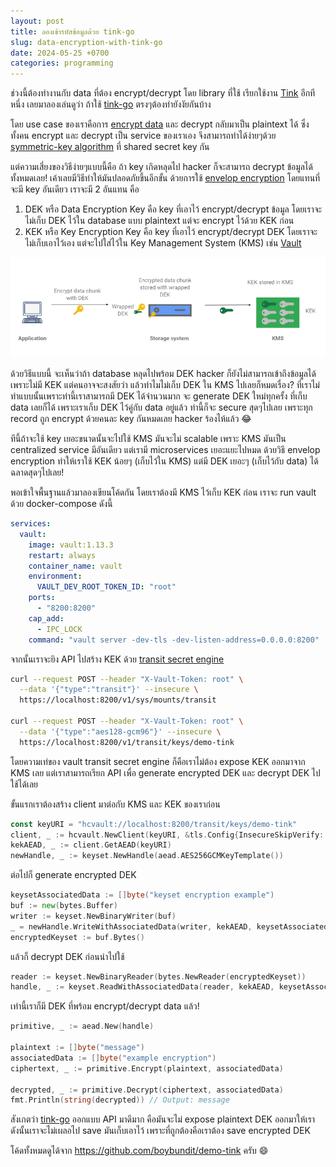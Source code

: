 ```yaml
---
layout: post
title: ลองเข้ารหัสข้อมูลด้วย tink-go
slug: data-encryption-with-tink-go
date: 2024-05-25 +0700
categories: programming
---
```


ช่วงนี้ต้องทำงานกับ data ที่ต้อง encrypt/decrypt โดย library ที่ใช้ เรียกใช้งาน [Tink](https://developers.google.com/tink) อีกทีหนึ่ง เลยมาลองเล่นดูว่า ถ้าใช้ [tink-go](https://github.com/tink-crypto/tink-go) ตรงๆต้องทำยังงัยกันบ้าง

โดย use case ของเราคือการ [encrypt data](https://developers.google.com/tink/encrypt-data) และ decrypt กลับมาเป็น plaintext ได้ ซึ่งทั้งคน encrypt และ decrypt เป็น service ของเราเอง จึงสามารถทำได้ง่ายๆด้วย [symmetric-key algorithm](https://en.wikipedia.org/wiki/Symmetric-key_algorithm) ที่ shared secret key กัน

แต่ความเสี่ยงของวิธีง่ายๆแบบนี้คือ ถ้า key เกิดหลุดไป hacker ก็จะสามารถ decrypt ข้อมูลได้ทั้งหมดเลย! เค้าเลยมีวิธีทำให้มันปลอดภัยขึ้นอีกขั้น ด้วยการใช้ [envelop encryption](https://cloud.google.com/kms/docs/envelope-encryption) โดยแทนที่จะมี key อันเดียว เราจะมี 2 อันแทน คือ

1. DEK หรือ Data Encryption Key คือ key ที่เอาไว้ encrypt/decrypt ข้อมูล โดยเราจะไม่เก็บ DEK ไว้ใน database แบบ plaintext แต่จะ encrypt ไว้ด้วย KEK ก่อน
2. KEK หรือ Key Encryption Key คือ key ที่เอาไว้ encrypt/decrypt DEK โดยเราจะไม่เก็บเอาไว้เอง แต่จะไปใส่ไว้ใน Key Management System (KMS) เช่น [Vault](https://www.vaultproject.io/)

![image](/assets/images/2024-05-25-data-encryption-with-tink-go/envelope-encyption.png "https://cloud.google.com/kms/docs/envelope-encryption")

ด้วยวิธีแบบนี้ จะเห็นว่าถ้า database หลุดไปพร้อม DEK hacker ก็ยังไม่สามารถเข้าถึงข้อมูลได้เพราะไม่มี KEK แต่คนอาจจะสงสัยว่า แล้วทำไมไม่เก็บ DEK ใน KMS ไปเลยก็หมดเรื่อง? ที่เราไม่ทำแบบนั้นเพราะท่านี้เราสามารถมี DEK ได้จำนวนมาก จะ generate DEK ใหม่ทุกครั้ง ที่เก็บ data เลยก็ได้ เพราะเราเก็บ DEK ไว้คู่กับ data อยู่แล้ว ท่านี้ก็จะ secure สุดๆไปเลย เพราะทุก record ถูก encrypt ด้วยคนละ key กันหมดเลย hacker ร้องไห้แล้ว 😂

ทีนี้ถ้าจะใช้ key เยอะขนาดนั้นจะไปใช้ KMS มันจะไม่ scalable เพราะ KMS มันเป็น centralized service มีอันเดียว แต่เรามี microservices เยอะแยะไปหมด ด้วยวิธี envelop encryption ทำให้เราใช้ KEK น้อยๆ (เก็บไว้ใน KMS) แต่มี DEK เยอะๆ (เก็บไว้กับ data) ได้ ฉลาดสุดๆไปเลย!

พอเข้าใจพื้นฐานแล้วมาลองเขียนโค้ดกัน โดยเราต้องมี KMS ไว้เก็บ KEK ก่อน เราจะ run vault ด้วย docker-compose ดังนี้

```yaml
services:
  vault:
    image: vault:1.13.3
    restart: always
    container_name: vault
    environment:
      VAULT_DEV_ROOT_TOKEN_ID: "root"
    ports:
      - "8200:8200"
    cap_add:
      - IPC_LOCK
    command: "vault server -dev-tls -dev-listen-address=0.0.0.0:8200"
```

จากนั้นเราจะยิง API ไปสร้าง KEK ด้วย [transit secret engine](https://developer.hashicorp.com/vault/docs/secrets/transit)

```sh
curl --request POST --header "X-Vault-Token: root" \
  --data '{"type":"transit"}' --insecure \
  https://localhost:8200/v1/sys/mounts/transit

curl --request POST --header "X-Vault-Token: root" \
  --data '{"type":"aes128-gcm96"}' --insecure \
  https://localhost:8200/v1/transit/keys/demo-tink
```

โดยความเท่ของ vault transit secret engine ก็คือเราไม่ต้อง expose KEK ออกมาจาก KMS เลย แต่เราสามารถเรียก API เพื่อ generate encrypted DEK และ decrypt DEK ไปใช้ได้เลย

ขั้นแรกเราต้องสร้าง client มาต่อกับ KMS และ KEK ของเราก่อน

```go
const keyURI = "hcvault://localhost:8200/transit/keys/demo-tink"
client, _ := hcvault.NewClient(keyURI, &tls.Config{InsecureSkipVerify: true}, "root")
kekAEAD, _ := client.GetAEAD(keyURI)
newHandle, _ := keyset.NewHandle(aead.AES256GCMKeyTemplate())
```

ต่อไปก็ generate encrypted DEK

```go
keysetAssociatedData := []byte("keyset encryption example")
buf := new(bytes.Buffer)
writer := keyset.NewBinaryWriter(buf)
_ = newHandle.WriteWithAssociatedData(writer, kekAEAD, keysetAssociatedData)
encryptedKeyset := buf.Bytes()
```

แล้วก็ decrypt DEK ก่อนนำไปใช้

```go
reader := keyset.NewBinaryReader(bytes.NewReader(encryptedKeyset))
handle, _ := keyset.ReadWithAssociatedData(reader, kekAEAD, keysetAssociatedData)
```

เท่านี้เราก็มี DEK ที่พร้อม encrypt/decrypt data แล้ว!

```go
primitive, _ := aead.New(handle)

plaintext := []byte("message")
associatedData := []byte("example encryption")
ciphertext, _ := primitive.Encrypt(plaintext, associatedData)

decrypted, _ := primitive.Decrypt(ciphertext, associatedData)
fmt.Println(string(decrypted)) // Output: message
```

สังเกตว่า [tink-go](https://github.com/tink-crypto/tink-go) ออกแบบ API มาดีมาก คือมันจะไม่ expose plaintext DEK ออกมาให้เรา ดังนั้นเราจะไม่เผลอไป save มันเก็บเอาไว้ เพราะที่ถูกต้องคือเราต้อง save encrypted DEK

โค้ดทั้งหมดดูได้จาก <https://github.com/boybundit/demo-tink> ครับ 😄
